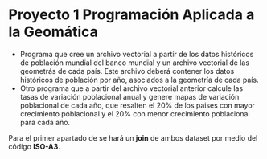 # Proyecto 1 Programación Aplicada a la Geomática
- Programa que cree un archivo vectorial a partir de los datos históricos de población mundial del banco mundial y un archivo vectorial de las geometrás de cada país. Este archivo deberá contener los datos históricos de población por año, asociados a la geometría de cada país.
- Otro programa que a partir del archivo vectorial anterior calcule las tasas de variación poblacional anual y genere mapas de variación poblacional de cada año, que resalten el 20% de los paises con mayor crecimiento poblacional y el 20% con menor crecimiento poblacional para cada año.


Para el primer apartado de se hará un **join** de ambos dataset por medio del código **ISO-A3**.
